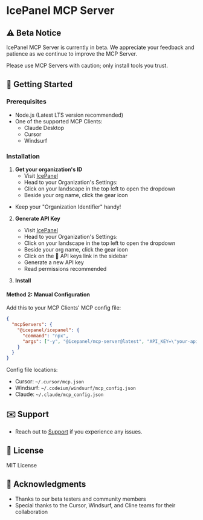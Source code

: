 # IcePanel MCP Server

## ⚠️ Beta Notice

IcePanel MCP Server is currently in beta. We appreciate your feedback and patience as we continue to improve the MCP Server.

Please use MCP Servers with caution; only install tools you trust.

## 🚀 Getting Started

### Prerequisites

- Node.js (Latest LTS version recommended)
- One of the supported MCP Clients:
  - Claude Desktop
  - Cursor
  - Windsurf

### Installation

1. **Get your organization's ID**
   - Visit [IcePanel](https://app.icepanel.io/)
   - Head to your Organization's Settings:
    - Click on your landscape in the top left to open the dropdown
    - Beside your org name, click the gear icon
  - Keep your "Organization Identifier" handy!


2. **Generate API Key**
   - Visit [IcePanel](https://app.icepanel.io/)
   - Head to your Organization's Settings:
    - Click on your landscape in the top left to open the dropdown
    - Beside your org name, click the gear icon
    - Click on the 🔑 API keys link in the sidebar
   - Generate a new API key
    - Read permissions recommended

3. **Install**

#### Method 2: Manual Configuration

Add this to your MCP Clients' MCP config file:

```json
{
  "mcpServers": {
    "@icepanel/icepanel": {
      "command": "npx",
      "args": ["-y", "@icepanel/mcp-server@latest", "API_KEY=\"your-api-key\"", "ORGANIZATION_ID=\"your-org-id\""]
    }
  }
}
```

Config file locations:

- Cursor: `~/.cursor/mcp.json`
- Windsurf: `~/.codeium/windsurf/mcp_config.json`
- Claude: `~/.claude/mcp_config.json`

## ✉️ Support

- Reach out to [Support](mailto:support@icepanel.io) if you experience any issues.

## 📝 License

MIT License

## 🙏 Acknowledgments

- Thanks to our beta testers and community members
- Special thanks to the Cursor, Windsurf, and Cline teams for their collaboration
